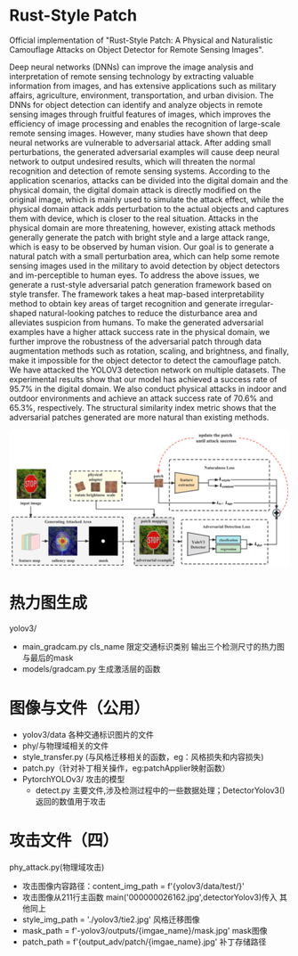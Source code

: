# Rust-Style Patch

Official implementation of "Rust-Style Patch: A Physical and Naturalistic Camouflage Attacks on Object Detector for Remote Sensing Images".

Deep neural networks (DNNs) can improve the image analysis and interpretation of remote sensing technology by extracting valuable information from images, and has extensive applications such as military affairs, agriculture, environment, transportation, and urban division. The DNNs for object detection can identify and analyze objects in remote sensing images through fruitful features of images, which improves the efficiency of image processing and enables the recognition of large-scale remote sensing images. However, many studies have shown that deep neural networks are vulnerable to adversarial attack. After adding small perturbations, the generated adversarial examples will cause deep neural network to output undesired results, which will threaten the normal recognition and detection of remote sensing systems. According to the application scenarios, attacks can be divided into the digital domain and the physical domain, the digital domain attack is directly modified on the original image, which is mainly used to simulate the attack effect, while the physical domain attack adds perturbation to the actual objects and captures them with device, which is closer to the real situation. Attacks in the physical domain are more threatening, however, existing attack methods generally generate the patch with bright style and a large attack range, which is easy to be observed by human vision. Our goal is to generate a natural patch with a small perturbation area, which can help some remote sensing images used in the military to avoid detection by object detectors and im-perceptible to human eyes. To address the above issues, we generate a rust-style adversarial patch generation framework based on style transfer. The framework takes a heat map-based interpretability method to obtain key areas of target recognition and generate irregular-shaped natural-looking patches to reduce the disturbance area and alleviates suspicion from humans. To make the generated adversarial examples have a higher attack success rate in the physical domain, we further improve the robustness of the adversarial patch through data augmentation methods such as rotation, scaling, and brightness, and finally, make it impossible for the object detector to detect the camouflage patch. We have attacked the YOLOV3 detection network on multiple datasets. The experimental results show that our model has achieved a success rate of 95.7% in the digital domain. We also conduct physical attacks in indoor and outdoor environments and achieve an attack success rate of 70.6% and 65.3%, respectively. The structural similarity index metric shows that the adversarial patches generated are more natural than existing methods.

![frame](./framework.png)


# 热力图生成
yolov3/
- main_gradcam.py
  cls_name 限定交通标识类别
  输出三个检测尺寸的热力图与最后的mask
- models/gradcam.py 生成激活层的函数

# 图像与文件（公用）
- yolov3/data 各种交通标识图片的文件 
- phy/与物理域相关的文件
- style_transfer.py (与风格迁移相关的函数，eg：风格损失和内容损失)
- patch.py（针对补丁相关操作，eg:patchApplier映射函数） 
- PytorchYOLOv3/ 攻击的模型
   - detect.py 主要文件,涉及检测过程中的一些数据处理；DetectorYolov3()返回的数值用于攻击


# 攻击文件（四）
phy_attack.py(物理域攻击)
 - 攻击图像内容路径：content_img_path = f'{yolov3/data/test/}'
 - 攻击图像从211行主函数 main('000000026162.jpg',detectorYolov3)传入
 其他同上
- style_img_path = './yolov3/tie2.jpg' 风格迁移图像
- mask_path = f'-yolov3/outputs/{imgae_name}/mask.jpg'   mask图像
- patch_path = f'{output_adv/patch/{imgae_name}.jpg'   补丁存储路径

